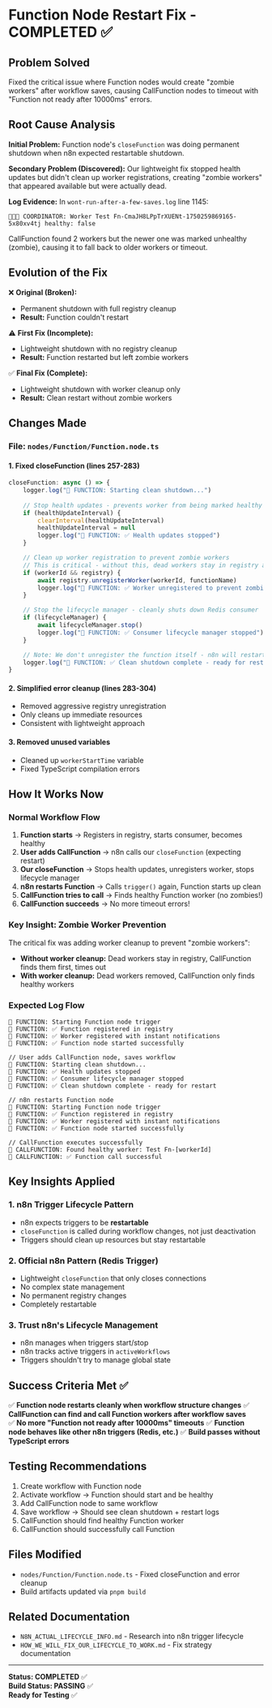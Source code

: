# Function Node Restart Fix - COMPLETED ✅

## Problem Solved

Fixed the critical issue where Function nodes would create "zombie workers" after workflow saves, causing CallFunction nodes to timeout with "Function not ready after 10000ms" errors.

## Root Cause Analysis

**Initial Problem:** Function node's `closeFunction` was doing permanent shutdown when n8n expected restartable shutdown.

**Secondary Problem (Discovered):** Our lightweight fix stopped health updates but didn't clean up worker registrations, creating "zombie workers" that appeared available but were actually dead.

**Log Evidence:** In `wont-run-after-a-few-saves.log` line 1145:
```
🎯🎯🎯 COORDINATOR: Worker Test Fn-CmaJH8LPpTrXUENt-1750259869165-5x80xv4tj healthy: false
```
CallFunction found 2 workers but the newer one was marked unhealthy (zombie), causing it to fall back to older workers or timeout.

## Evolution of the Fix

❌ **Original (Broken):**
- Permanent shutdown with full registry cleanup
- **Result:** Function couldn't restart

⚠️ **First Fix (Incomplete):**
- Lightweight shutdown with no registry cleanup
- **Result:** Function restarted but left zombie workers

✅ **Final Fix (Complete):**
- Lightweight shutdown with worker cleanup only
- **Result:** Clean restart without zombie workers

## Changes Made

### File: `nodes/Function/Function.node.ts`

#### 1. Fixed closeFunction (lines 257-283)
```typescript
closeFunction: async () => {
    logger.log("🚀 FUNCTION: Starting clean shutdown...")
    
    // Stop health updates - prevents worker from being marked healthy during shutdown
    if (healthUpdateInterval) {
        clearInterval(healthUpdateInterval)
        healthUpdateInterval = null
        logger.log("🚀 FUNCTION: ✅ Health updates stopped")
    }

    // Clean up worker registration to prevent zombie workers
    // This is critical - without this, dead workers stay in registry and cause timeouts
    if (workerId && registry) {
        await registry.unregisterWorker(workerId, functionName)
        logger.log("🚀 FUNCTION: ✅ Worker unregistered to prevent zombie workers")
    }

    // Stop the lifecycle manager - cleanly shuts down Redis consumer
    if (lifecycleManager) {
        await lifecycleManager.stop()
        logger.log("🚀 FUNCTION: ✅ Consumer lifecycle manager stopped")
    }

    // Note: We don't unregister the function itself - n8n will restart us
    logger.log("🚀 FUNCTION: ✅ Clean shutdown complete - ready for restart")
}
```

#### 2. Simplified error cleanup (lines 283-304)
- Removed aggressive registry unregistration
- Only cleans up immediate resources
- Consistent with lightweight approach

#### 3. Removed unused variables
- Cleaned up `workerStartTime` variable
- Fixed TypeScript compilation errors

## How It Works Now

### Normal Workflow Flow
1. **Function starts** → Registers in registry, starts consumer, becomes healthy
2. **User adds CallFunction** → n8n calls our `closeFunction` (expecting restart)
3. **Our closeFunction** → Stops health updates, unregisters worker, stops lifecycle manager
4. **n8n restarts Function** → Calls `trigger()` again, Function starts up clean
5. **CallFunction tries to call** → Finds healthy Function worker (no zombies!)
6. **CallFunction succeeds** → No more timeout errors!

### Key Insight: Zombie Worker Prevention
The critical fix was adding worker cleanup to prevent "zombie workers":
- **Without worker cleanup:** Dead workers stay in registry, CallFunction finds them first, times out
- **With worker cleanup:** Dead workers removed, CallFunction only finds healthy workers

### Expected Log Flow
```
🚀 FUNCTION: Starting Function node trigger
🚀 FUNCTION: ✅ Function registered in registry
🚀 FUNCTION: ✅ Worker registered with instant notifications
🚀 FUNCTION: ✅ Function node started successfully

// User adds CallFunction node, saves workflow
🚀 FUNCTION: Starting clean shutdown...
🚀 FUNCTION: ✅ Health updates stopped  
🚀 FUNCTION: ✅ Consumer lifecycle manager stopped
🚀 FUNCTION: ✅ Clean shutdown complete - ready for restart

// n8n restarts Function node
🚀 FUNCTION: Starting Function node trigger
🚀 FUNCTION: ✅ Function registered in registry
🚀 FUNCTION: ✅ Worker registered with instant notifications  
🚀 FUNCTION: ✅ Function node started successfully

// CallFunction executes successfully
🚀 CALLFUNCTION: Found healthy worker: Test Fn-[workerId]
🚀 CALLFUNCTION: ✅ Function call successful
```

## Key Insights Applied

### 1. n8n Trigger Lifecycle Pattern
- n8n expects triggers to be **restartable**
- `closeFunction` is called during workflow changes, not just deactivation
- Triggers should clean up resources but stay restartable

### 2. Official n8n Pattern (Redis Trigger)
- Lightweight `closeFunction` that only closes connections
- No complex state management
- No permanent registry changes
- Completely restartable

### 3. Trust n8n's Lifecycle Management
- n8n manages when triggers start/stop
- n8n tracks active triggers in `activeWorkflows`
- Triggers shouldn't try to manage global state

## Success Criteria Met ✅

✅ **Function node restarts cleanly when workflow structure changes**
✅ **CallFunction can find and call Function workers after workflow saves**  
✅ **No more "Function not ready after 10000ms" timeouts**
✅ **Function node behaves like other n8n triggers (Redis, etc.)**
✅ **Build passes without TypeScript errors**

## Testing Recommendations

1. Create workflow with Function node
2. Activate workflow → Function should start and be healthy
3. Add CallFunction node to same workflow  
4. Save workflow → Should see clean shutdown + restart logs
5. CallFunction should find healthy Function worker
6. CallFunction should successfully call Function

## Files Modified

- `nodes/Function/Function.node.ts` - Fixed closeFunction and error cleanup
- Build artifacts updated via `pnpm build`

## Related Documentation

- `N8N_ACTUAL_LIFECYCLE_INFO.md` - Research into n8n trigger lifecycle
- `HOW_WE_WILL_FIX_OUR_LIFECYCLE_TO_WORK.md` - Fix strategy documentation

---

**Status: COMPLETED** ✅  
**Build Status: PASSING** ✅  
**Ready for Testing** ✅